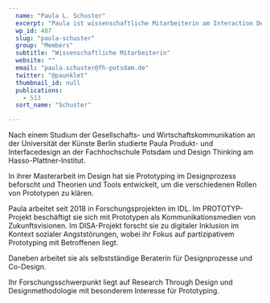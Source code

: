 ```yaml
---
  name: "Paula L. Schuster"
  excerpt: "Paula ist wissenschaftliche Mitarbeiterin am Interaction Design Lab (IDL) der Fachhochschule Potsdam.\n"
  wp_id: 487
  slug: "paula-schuster"
  group: "Members"
  subtitle: "Wissenschaftliche Mitarbeiterin"
  website: ""
  email: "paula.schuster@fh-potsdam.de"
  twitter: "@paunklet"
  thumbnail_id: null
  publications: 
    - 513
  sort_name: "Schuster"

---
```

<div>

Nach einem Studium der Gesellschafts- und Wirtschaftskommunikation an der Universität der Künste Berlin studierte Paula Produkt- und Interfacedesign an der Fachhochschule Potsdam und Design Thinking am Hasso-Plattner-Institut.

In ihrer Masterarbeit im Design hat sie Prototyping im Designprozess beforscht und Theorien und Tools entwickelt, um die verschiedenen Rollen von Prototypen zu klären.

Paula arbeitet seit 2018 in Forschungsprojekten im IDL. Im PROTOTYP-Projekt beschäftigt sie sich mit Prototypen als Kommunikationsmedien von Zukunftsvisionen. Im DISA-Projekt forscht sie zu digitaler Inklusion im Kontext sozialer Angststörungen, wobei ihr Fokus auf partizipativem Prototyping mit Betroffenen liegt.

Daneben arbeitet sie als selbstständige Beraterin für Designprozesse und Co-Design.

Ihr Forschungsschwerpunkt liegt auf Research Through Design und Designmethodologie mit besonderem Interesse für Prototyping.

</div>